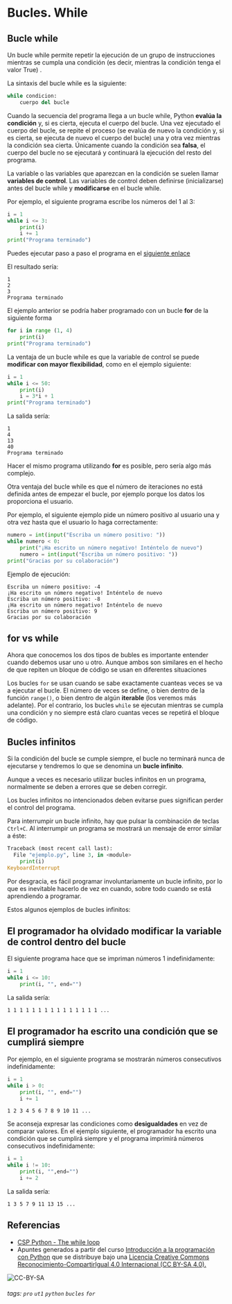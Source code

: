 
# Bucles. While

## Bucle while

Un bucle while permite repetir la ejecución de un grupo de instrucciones mientras se cumpla una condición (es decir, mientras la condición tenga el valor True) .

La sintaxis del bucle while es la siguiente:

```python
while condicion:
    cuerpo del bucle
```

Cuando la secuencia del programa llega a un bucle while, Python **evalúa la condición** y, si es cierta, ejecuta el cuerpo del bucle. Una vez ejecutado el cuerpo del bucle, se repite el proceso (se evalúa de nuevo la condición 
y, si es cierta, se ejecuta de nuevo el cuerpo del bucle) una y otra vez mientras la condición sea cierta. Únicamente cuando la condición sea **falsa**, el cuerpo del bucle no se ejecutará y continuará la ejecución del resto del programa.

La variable o las variables que aparezcan en la condición se suelen llamar **variables de control**. Las variables de control deben definirse (inicializarse) antes del bucle while y **modificarse** en el bucle while.

Por ejemplo, el siguiente programa escribe los números del 1 al 3:

```python
i = 1
while i <= 3:
    print(i)
    i += 1
print("Programa terminado")
```

Puedes ejecutar paso a paso el programa en el [siguiente enlace](https://pythontutor.com/visualize.html#code=i%20%3D%201%0Awhile%20i%20%3C%3D%203%3A%0A%20%20%20%20print%28i%29%0A%20%20%20%20i%20%2B%3D%201%0Aprint%28%22Programa%20terminado%22%29&cumulative=false&curInstr=0&heapPrimitives=nevernest&mode=display&origin=opt-frontend.js&py=3&rawInputLstJSON=%5B%5D&textReferences=false)

El resultado sería:

```
1
2
3
Programa terminado
```

El ejemplo anterior se podría haber programado con un bucle **for** de la siguiente forma

```python
for i in range (1, 4)
	print(i)
print("Programa terminado")
```

La ventaja de un bucle while es que la variable de control se puede **modificar con mayor flexibilidad**, como en el ejemplo siguiente:

```python
i = 1
while i <= 50:
    print(i)
    i = 3*i + 1
print("Programa terminado")
```

La salida sería:

```
1
4
13
40
Programa terminado
```

Hacer el mismo programa utilizando **for** es posible, pero sería algo más complejo.

Otra ventaja del bucle while es que el número de iteraciones no está definida antes de empezar el bucle, por ejemplo porque los datos los proporciona el usuario. 

Por ejemplo, el siguiente ejemplo pide un número positivo al usuario una y otra vez hasta que el usuario lo haga correctamente:

```python
numero = int(input("Escriba un número positivo: "))
while numero < 0:
    print("¡Ha escrito un número negativo! Inténtelo de nuevo")
    numero = int(input("Escriba un número positivo: "))
print("Gracias por su colaboración")
```

Ejemplo de ejecución:

```
Escriba un número positivo: -4
¡Ha escrito un número negativo! Inténtelo de nuevo
Escriba un número positivo: -8
¡Ha escrito un número negativo! Inténtelo de nuevo
Escriba un número positivo: 9
Gracias por su colaboración
```

## for vs while

Ahora que conocemos los dos tipos de bubles es importante entender cuando debemos usar uno u otro. Aunque ambos son similares en el hecho de que repiten un bloque de código se usan en diferentes situaciones

Los bucles `for` se usan cuando se sabe exactamente cuanteas veces se va a ejecutar el bucle. El número de veces se define, o bien dentro de la función `range()`, o bien dentro de algún **iterable** (los veremos más adelante). Por el contrario, los bucles `while` se ejecutan mientras se cumpla una condición y no siempre está claro cuantas veces se repetirá el bloque de código.

## Bucles infinitos

Si la condición del bucle se cumple siempre, el bucle no terminará nunca de ejecutarse y tendremos lo que se denomina un **bucle infinito**. 

Aunque a veces es necesario utilizar bucles infinitos en un programa, normalmente se deben a errores que se deben corregir.

Los bucles infinitos no intencionados deben evitarse pues significan perder el control del programa. 

Para interrumpir un bucle infinito, hay que pulsar la combinación de teclas `Ctrl+C`. Al interrumpir un programa se mostrará un mensaje de error similar a éste:

```python
Traceback (most recent call last):
  File "ejemplo.py", line 3, in <module>
    print(i)
KeyboardInterrupt
```



Por desgracia, es fácil programar involuntariamente un bucle infinito, por lo que es inevitable hacerlo de vez en cuando, sobre todo cuando se está aprendiendo a programar.

Estos algunos ejemplos de bucles infinitos:

## El programador ha olvidado modificar la variable de control dentro del bucle

El siguiente programa hace que se impriman números 1 indefinidamente:

```python
i = 1
while i <= 10:
    print(i, "", end="")
```

La salida sería:

```
1 1 1 1 1 1 1 1 1 1 1 1 1 1 1 ...
```



## El programador ha escrito una condición que se cumplirá siempre

Por ejemplo, en el siguiente programa se mostrarán números consecutivos indefinidamente:

```python
i = 1
while i > 0:
    print(i, "", end="")
    i += 1
```

```
1 2 3 4 5 6 7 8 9 10 11 ...
```


Se aconseja expresar las condiciones como **desigualdades** en vez de comparar valores. En el ejemplo siguiente, el programador ha escrito una condición que se cumplirá siempre y el programa imprimirá números consecutivos indefinidamente:

```python
i = 1
while i != 10:
    print(i, "",end="")
    i += 2
```

La salida sería:

````
1 3 5 7 9 11 13 15 ...
````

## Referencias

* [CSP Python - The while loop](https://teachen.info/cspp/unit3/u0308-whileloop.html)
* Apuntes generados a partir del curso [Introducción a la programación con Python](http://www.mclibre.org/consultar/python/) que se distribuye bajo una [Licencia Creative Commons Reconocimiento-CompartirIgual 4.0 Internacional (CC BY-SA 4.0).](https://creativecommons.org/licenses/by-sa/4.0/deed.es_ES)

![CC-BY-SA](https://i.creativecommons.org/l/by-sa/4.0/88x31.png)

###### tags: `pro` `ut1` `python` `bucles` `for`
